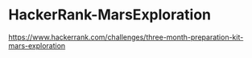 # HackerRank-MarsExploration

https://www.hackerrank.com/challenges/three-month-preparation-kit-mars-exploration
